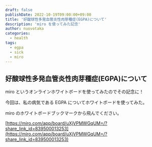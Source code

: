 ```yaml
---
draft: false
publishDate: 2022-10-19T09:00:00+09:00
title: '好酸球性多発血管炎性肉芽種症(EGPA)について'
description: 'miro を使ってみた記念'
author: nuovotaka
categories:
  - health
tags:
  - egpa
  - sick
  - miro
---
```


## 好酸球性多発血管炎性肉芽種症(EGPA)について

miro というオンラインホワイトボードを使ってみたのでその記念に！

今回は、私の病気である EGPA についてホワイトボードを使ってみた。

miro のホワイトボードブックマークから飛んでください。

[https://miro.com/app/board/uXjVPMWGqUM=/?share_link_id=839500013253](https://miro.com/app/board/uXjVPMWGqUM=/?share_link_id=839500013253)
